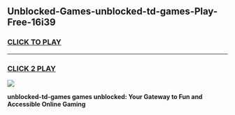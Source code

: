 
## Unblocked-Games-unblocked-td-games-Play-Free-16i39
<h3>
<a href="https://premium76.site?title=unblocked-td-games&ref=15A">CLICK TO PLAY</a></h3>
<hr>

<h3>
<a href="https://premium76.site?title=unblocked-td-games&ref=15A">CLICK 2 PLAY</a>
  
</h3>

<a href="https://premium76.site?title=unblocked-td-games&ref=15A"><img src="https://clearcache.store/games.png"></a>


**unblocked-td-games games unblocked: Your Gateway to Fun and Accessible Online Gaming**
